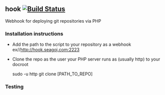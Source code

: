 ## hook [![Build Status](https://travis-ci.org/seagoj/hook.png?branch=master)](https://travis-ci.org/seagoj/hook)
Webhook for deploying git repositories via PHP

### Installation instructions
* Add the path to the script to your repository as a webhook ex//http://hook.seagoj.com:2223
* Clone the repo as the user your PHP server runs as (usually http) to your docroot

    sudo -u http git clone [PATH_TO_REPO]

### Testing

